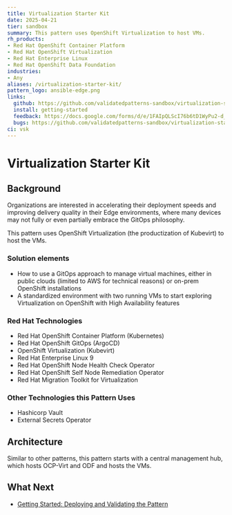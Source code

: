 ```yaml
---
title: Virtualization Starter Kit
date: 2025-04-21
tier: sandbox
summary: This pattern uses OpenShift Virtualization to host VMs.
rh_products:
- Red Hat OpenShift Container Platform
- Red Hat OpenShift Virtualization
- Red Hat Enterprise Linux
- Red Hat OpenShift Data Foundation
industries:
- Any
aliases: /virtualization-starter-kit/
pattern_logo: ansible-edge.png
links:
  github: https://github.com/validatedpatterns-sandbox/virtualization-starter-kit
  install: getting-started
  feedback: https://docs.google.com/forms/d/e/1FAIpQLScI76b6tD1WyPu2-d_9CCVDr3Fu5jYERthqLKJDUGwqBg7Vcg/viewform
  bugs: https://github.com/validatedpatterns-sandbox/virtualization-starter-kit
ci: vsk
---
```


# Virtualization Starter Kit

## Background

Organizations are interested in accelerating their deployment speeds and improving delivery quality in their Edge environments, where many devices may not fully or even partially embrace the GitOps philosophy.

This pattern uses OpenShift Virtualization (the productization of Kubevirt) to host the VMs.

### Solution elements

- How to use a GitOps approach to manage virtual machines, either in public clouds (limited to AWS for technical reasons) or on-prem OpenShift installations
- A standardized environment with two running VMs to start exploring Virtualization on OpenShift with High Availability
features

### Red Hat Technologies

- Red Hat OpenShift Container Platform (Kubernetes)
- Red Hat OpenShift GitOps (ArgoCD)
- OpenShift Virtualization (Kubevirt)
- Red Hat Enterprise Linux 9
- Red Hat OpenShift Node Health Check Operator
- Red Hat OpenShift Self Node Remediation Operator
- Red Hat Migration Toolkit for Virtualization

### Other Technologies this Pattern Uses

- Hashicorp Vault
- External Secrets Operator

## Architecture

Similar to other patterns, this pattern starts with a central management hub, which hosts OCP-Virt and ODF and
hosts the VMs.

## What Next

- [Getting Started: Deploying and Validating the Pattern](getting-started)
